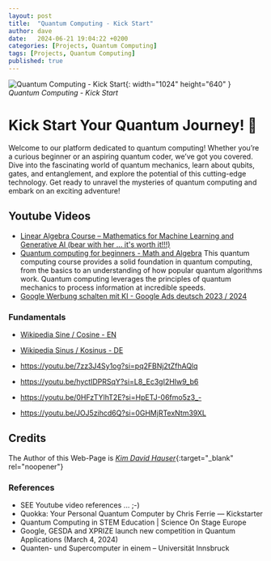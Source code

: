 ```yaml
---
layout: post
title:  "Quantum Computing - Kick Start"
author: dave
date:   2024-06-21 19:04:22 +0200
categories: [Projects, Quantum Computing]
tags: [Projects, Quantum Computing]
published: true
---
```


![Quantum Computing - Kick Start](../../assets/img/projects/qc/qc-header-01-edt.png){: width="1024" height="640" }
_Quantum Computing - Kick Start_

# Kick Start Your Quantum Journey! 🚀
Welcome to our platform dedicated to quantum computing! Whether you’re a curious beginner or an aspiring quantum coder, we’ve got you covered. Dive into the fascinating world of quantum mechanics, learn about qubits, gates, and entanglement, and explore the potential of this cutting-edge technology. Get ready to unravel the mysteries of quantum computing and embark on an exciting adventure!

## Youtube Videos

- [Linear Algebra Course – Mathematics for Machine Learning and Generative AI (bear with her ... it's worth it!!!)](https://www.youtube.com/watch?v=rSjt1E9WHaQ)
- [Quantum computing for beginners - Math and Algebra](https://youtu.be/tsbCSkvHhMo) 
	This quantum computing course provides a solid foundation in quantum computing, from the basics to an understanding of how popular quantum algorithms work. Quantum computing leverages the principles of quantum mechanics to process information at incredible speeds. 
- [Google Werbung schalten mit KI - Google Ads deutsch 2023 / 2024](https://youtu.be/7zz3J4Sy1og)

### Fundamentals
- [Wikipedia Sine / Cosine - EN](https://en.wikipedia.org/wiki/Sine_and_cosine)
- [Wikipedia Sinus / Kosinus - DE](https://de.wikipedia.org/wiki/Sinus_und_Kosinus)

- https://youtu.be/7zz3J4Sy1og?si=pq2FBNj2tZfhAQlq
- https://youtu.be/hyctIDPRSqY?si=L8_Ec3gI2HIw9_b6
- https://youtu.be/0HFzTYlhT2E?si=HpETJ-06fmo5z3_-
- https://youtu.be/JOJ5zihcd6Q?si=0GHMjRTexNtm39XL

## Credits
The Author of this Web-Page is [_Kim David Hauser_](https://kimhauser.ch){:target="_blank" rel="noopener"}

### References
- SEE Youtube video references ... ;-)
- Quokka: Your Personal Quantum Computer by Chris Ferrie — Kickstarter
- Quantum Computing in STEM Education | Science On Stage Europe
- Google, GESDA and XPRIZE launch new competition in Quantum Applications (March 4, 2024)
- Quanten- und Supercomputer in einem – Universität Innsbruck
